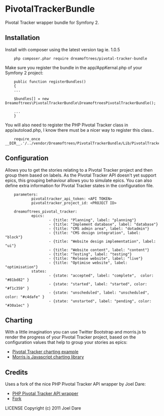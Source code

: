 PivotalTrackerBundle
====================

Pivotal Tracker wrapper bundle for Symfony 2.


Installation
--------------

Install with composer using the latest version tag ie. 1.0.5

        php composer.phar require dreamoftrees/pivotal-tracker-bundle


Make sure you register the bundle in the app/AppKernal.php of your Symfony 2 project:

        public function registerBundles()
        {
        ...

        $bundles[] = new Dreamoftrees\PivotalTrackerBundle\DreamoftreesPivotalTrackerBundle();

        ...
        }


You will also need to register the PHP Pivotal Tracker class in app/autoload.php, I know there must be a nicer way to register this class..


        require_once __DIR__.'/../vendor/Dreamoftrees/PivotalTrackerBundle/Lib/PivotalTracker/pivotal.php';



Configuration
--------------

Allows you to get the stories relating to a Pivotal Tracker project and then group them based on labels. As the Pivotal Tracker API doesn't yet support epics, this grouping behaviour allows you to simulate epics.
You can also define extra information for Pivotal Tracker states in the configuration file.


        parameters:
                pivotaltracker_api_token: <API TOKEN>
                pivotaltracker_project_id: <PROJECT ID>

        dreamoftrees_pivotal_tracker:
                epics:
                        - {title: "Planning", label: "planning"}
                        - {title: "Implement database", label: "database"}
                        - {title: "CMS admin area", label: "dotadmin"}
                        - {title: "CMS design integration", label: "block"}
                        - {title: "Website design implementation", label: "ui"}
                        - {title: "Website content", label: "content"}
                        - {title: "Testing", label: "testing"}
                        - {title: "Release website", label: "live"}
                        - {title: "Optimise website", label: "optimisation"}
                states:
                        - {state: "accepted", label: "complete",  color: "#81bd82" }
                        - {state: "started", label: "started", color: "#f1c359" }
                        - {state: "unscheduled", label: "unscheduled", color: "#c4dafe" }
                        - {state: "unstarted", label: "pending", color: "#30a1ec" }
                        


Charting
--------------

With a little imagination you can use Twitter Bootstrap and morris.js to render the progress of your Pivotal Tracker project, based on the configuration values that help to group your stories as epics:
- [Pivotal Tracker charting example](Demo/pivotaltracker_charts.jpg)
- [Morris.js Javascript charting library](http://www.oesmith.co.uk/morris.js/)



Credits
--------------

Uses a fork of the nice PHP Pivotal Tracker API wrapper by Joel Dare:
- [PHP Pivotal Tracker API wrapper](http://www.joeldare.com/wiki/php_pivotal_tracker_class)
- [Fork](https://github.com/dreamoftrees/PHP-Pivotal-Tracker-Class)

LICENSE
Copyright (c) 2011 Joel Dare


